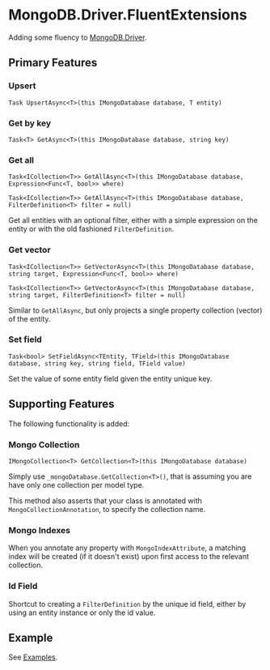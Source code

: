 # MongoDB.Driver.FluentExtensions

Adding some fluency to [MongoDB.Driver](https://github.com/mongodb/mongo-csharp-driver).

## Primary Features

### Upsert

`Task UpsertAsync<T>(this IMongoDatabase database, T entity)`

### Get by key

`Task<T> GetAsync<T>(this IMongoDatabase database, string key)`

### Get all

`Task<ICollection<T>> GetAllAsync<T>(this IMongoDatabase database, Expression<Func<T, bool>> where)`

`Task<ICollection<T>> GetAllAsync<T>(this IMongoDatabase database, FilterDefinition<T> filter = null)`

Get all entities with an optional filter, either with a simple expression on the entity or with the old fashioned `FilterDefinition`.

### Get vector

`Task<ICollection<T>> GetVectorAsync<T>(this IMongoDatabase database, string target, Expression<Func<T, bool>> where)`

`Task<ICollection<T>> GetVectorAsync<T>(this IMongoDatabase database, string target, FilterDefinition<T> filter = null)`

Similar to `GetAllAsync`, but only projects a single property collection (vector) of the entity.

### Set field

`Task<bool> SetFieldAsync<TEntity, TField>(this IMongoDatabase database, string key, string field, TField value)`

Set the value of some entity field given the entity unique key.

## Supporting Features

The following functionality is added:

### Mongo Collection

`IMongoCollection<T> GetCollection<T>(this IMongoDatabase database)`

Simply use `_mongoDatabase.GetCollection<T>()`, that is assuming you are have only one collection per model type.

This method also asserts that your class is annotated with `MongoCollectionAnnotation`, to specify the collection name.

### Mongo Indexes

When you annotate any property with `MongoIndexAttribute`, a matching index will be created (if it doesn't exist) upon first access to the relevant collection.

### Id Field

Shortcut to creating a `FilterDefinition` by the unique id field, either by using an entity instance or only the id value.

## Example

See [Examples](./Examples).
